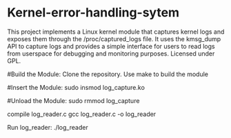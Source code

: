 # Kernel-error-handling-sytem
This project implements a Linux kernel module that captures kernel logs and exposes them through the /proc/captured_logs file. It uses the kmsg_dump API to capture logs and provides a simple interface for users to read logs from userspace for debugging and monitoring purposes. Licensed under GPL.

#Build the Module:
Clone the repository.
Use make to build the module


#Insert the Module:
sudo insmod log_capture.ko

#Unload the Module:
sudo rmmod log_capture

compile log_reader.c
gcc log_reader.c -o log_reader

Run log_reader:
./log_reader


